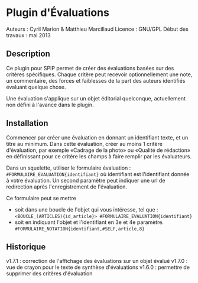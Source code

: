 Plugin d'Évaluations
====================

Auteurs : Cyril Marion & Matthieu Marcillaud
Licence : GNU/GPL
Début des travaux : mai 2013

Description
-----------

Ce plugin pour SPIP permet de créer des évaluations basées sur des critères spécifiques.
Chaque critère peut recevoir optionnellement une note, un commentaire, des forces et faiblesses
de la part des auteurs identifiés évaluant quelque chose.

Une évaluation s'applique sur un objet éditorial quelconque, actuellement non défini à l'avance
dans le plugin.

Installation
------------

Commencer par créer une évaluation en donnant un identifiant texte, et un titre au minimum.
Dans cette évaluation, créer au moins 1 critère d'évaluation, par exemple «Cadrage de la photo»
ou «Qualité de rédaction» en définissant pour ce critère les champs à faire remplir par les
évaluateurs.

Dans un squelette, utiliser le formulaire évaluation : `#FORMULAIRE_EVALUATION{identifiant}`
où identifiant est l'identifiant donnée à votre évaluation. Un second paramètre peut indiquer
une url de redirection après l'enregistrement de l'évaluation.

Ce formulaire peut se mettre

- soit dans une boucle de l'objet qui vous intéresse, tel que :
  `<BOUCLE_(ARTICLES){id_article}> #FORMULAIRE_EVALUATION{identifiant}`
- soit en indiquant l'objet et l'identifiant en 3e et 4e paramètre.
  `#FORMULAIRE_NOTATION{identifiant,#SELF,article,8}`


Historique
----------

v1.7.1 : correction de l'affichage des évaluations sur un objet évalué
v1.7.0 : vue de crayon pour le texte de synthèse d'évaluations
v1.6.0 : permettre de supprimer des critères d'évaluation
